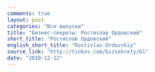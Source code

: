 ```yaml
---
comments: true
layout: post
categories: "Все выпуски"
title: "Бизнес-секреты: Ростислав Ордовский"
short_title: "Ростислав Ордовский"
english_short_title: "Rostislav-Ordovskiy"
source_link: "http://tinkov.com/bizsekrety/61"
date: "2010-12-12"
---
```

